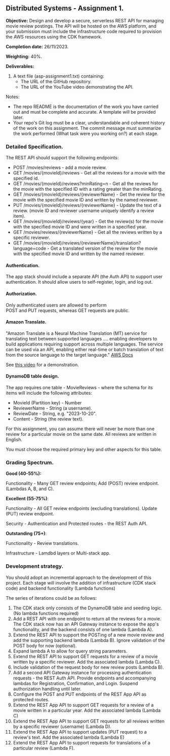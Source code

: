 ## Distributed Systems - Assignment 1.

__Objective:__ Design and develop a secure, serverless REST API for managing movie review postings. The API will be hosted on the AWS platform, and your submission must include the infrastructure code required to provision the AWS resources using the CDK framework. 

__Completion date:__ 26/11/2023.

__Weighting:__ 40%.

__Deliverables:__

1. A text file (asp-assignment1.txt) containing:
   + The URL of the GitHub repository. 
   + The URL of the YouTube video demonstrating the API. 
   
Notes:
+ The repo README is the documentation of the work you have carried out and must be complete and accurate. A template will be provided later.
+ Your repo's Git log must be a clear, understandable and coherent history of the work on this assignment. The commit message must summarize the work performed (What task were you working on?) at each stage.

### Detailed Specification.

The REST API should support the following endpoints:

+ POST /movies/reviews - add a movie review.
+ GET /movies/{movieId}/reviews - Get all the reviews for a movie with the specified id.
+ GET /movies/{movieId}/reviews?minRating=n - Get all the reviews for the movie with the specified ID with a rating greater than the minRating.
+ GET /movies/{movieId}/reviews/{reviewerName} - Get the review for the movie with the specified movie ID and written by the named reviewer.
+ PUT /movies/{movieId}/reviews/{reviewerName} - Update the text of a review. (movie ID and reviewer username uniquely identify a review item).
+ GET /movies/{movieId}/reviews/{year} - Get the review(s) for the movie with the specified movie ID and were written in a specified year.
+ GET /movies/reviews/{reviewerName} - Get all the reviews written by a specific reviewer.
+ GET /movies/{movieId}/reviews/{reviewerName}/translation?language=code - Get a translated version of the review for the movie with the specified movie ID and written by the named reviewer.

#### Authentication. 
The app stack should include a separate API (the Auth API) to support user authentication. It should allow users to self-register, login, and log out. 

#### Authorization.
Only authenticated users are allowed to perform  
POST and PUT requests, whereas GET requests are public.

#### Amazon Translate.
"Amazon Translate is a Neural Machine Translation (MT) service for translating text between supported languages .... enabling developers to build applications requiring support across multiple languages. The service can be used via an API, enabling either real-time or batch translation of text from the source language to the target language." [AWS Docs][translate]

See [this video][demo] for a demonstration.

#### DynamoDB table design.
The app requires one table - MovieReviews - where the schema for its items will include the following attributes:

+ MovieId (Partition key) - Number
+ ReviewerName - String (a username).
+ ReviewDate - String, e.g. "2023-10-20".
+ Content - String (the review text).

For this assignment, you can assume there will never be more than one review for a particular movie on the same date. All reviews are written in English.

You must choose the required primary key and other aspects for this table.

### Grading Spectrum.

__Good (40-55%):__

Functionality - Many GET review endpoints; Add (POST) review endpoint. (Lambdas A, B, and C).

__Excellent (55-75%)__:

Functionality - All GET review endpoints (excluding translations). Update (PUT) review endpoint.

Security - Authentication and Protected routes - the REST Auth API.

__Outstanding (75+)__:

Functionality - Review translations.

Infrastructure - Lamdbd layers or Multi-stack app.

### Development strategy.
You should adopt an incremental approach to the development of this project. Each stage will involve the addition of infrastructure (CDK stack code) and backend functionality (Lambda functions)

The series of iterations could be as follows:

1. The CDK stack only consists of the DynamoDB table and seeding logic. (No lambda functions required)
2. Add a REST API with one endpoint to return all the reviews for a movie. The CDK stack now has an API Gateway instance to expose the app's functionality, and the backend consists of one lambda (Lambda A).
2. Extend the REST API to support the POSTing of a new movie review and add the supporting backend lambda (Lambda B). Ignore validation of the POST body for now (optional).
2. Expand lambda A to allow for query string parameters.
2. Extend the REST API to support GET requests for a review of a movie written by a specific reviewer. Add the associated lambda (Lambda C).
2. Include validation of the request body for new review posts (Lambda B).
2. Add a second API Gateway instance for processing authentication requests - the REST Auth API. Provide endpoints and accompanying lambdas for Registration, Confirmation, and Login. Suspend authorization handling until later.
2. Configure the POST and PUT endpoints of the REST App API as protected routes.
2. Extend the REST App API to support GET requests for a review of a movie written in a particular year. Add the associated lambda (Lambda C)
2. Extend the REST App API to support GET requests for all reviews written by a specific reviewer (username) (Lambda D).
2. Extend the REST App API to support updates (PUT request) to a review's text. Add the associated lambda (Lambda E)
2. Extend the REST App API to support requests for translations of a particular review (Lambda F).


[translate]: https://docs.aws.amazon.com/translate/latest/dg/what-is.html
[demo]: https://completecoding.io/typescript-translation-api/

